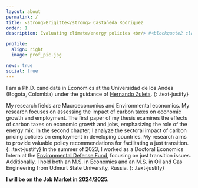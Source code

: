 ```yaml
---
layout: about
permalink: /
title: <strong>Brigitte</strong> Castañeda Rodríguez
order: 1
description: Evaluating climate/energy policies <br/> #<blockquote2 class="warning" id="mymotto" title="Motto"><h5> 'Nothing is built on stone, all is built on sand; but we must build as if the sand were stone.' <br/> – Jorge Luis Borges</h5></blockquote2> 

profile:
  align: right
  image: prof_pic.jpg

news: true
social: true
---
```

I am a Ph.D. candidate in Economics at the Universidad de los Andes (Bogota, Colombia) under the guidance of [Hernando Zuleta](https://scholar.google.com/citations?user=CgFQtFIAAAAJ&hl=en).
{: .text-justify}

My research fields are Macroeconomics and Environmental economics. My research focuses on assessing the impact of carbon taxes on economic growth and employment. The first paper of my thesis examines the effects of carbon taxes on economic growth and jobs, emphasizing the role of the energy mix. In the second chapter, I analyze the sectoral impact of carbon pricing policies on employment in developing countries. My research aims to provide valuable policy recommendations for facilitating a just transition.
{: .text-justify}
In the summer of 2023, I worked as a Doctoral Economics Intern at the [Environmental Defense Fund](https://www.edf.org/), focusing on just transition issues. Additionally, I hold both an M.S. in Economics and an M.S. in Oil and Gas Engineering from Udmurt State University, Russia. 
{: .text-justify}

**I will be on the Job Market in 2024/2025.**

